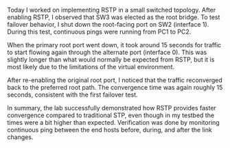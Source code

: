 Today I worked on implementing RSTP in a small switched topology. After enabling RSTP, I observed that SW3 was elected as the root bridge. To test failover behavior, I shut down the root-facing port on SW2 (interface 1). During this test, continuous pings were running from PC1 to PC2.

When the primary root port went down, it took around 15 seconds for traffic to start flowing again through the alternate port (interface 0). This was slightly longer than what would normally be expected from RSTP, but it is most likely due to the limitations of the virtual environment.

After re-enabling the original root port, I noticed that the traffic reconverged back to the preferred root path. The convergence time was again roughly 15 seconds, consistent with the first failover test.

In summary, the lab successfully demonstrated how RSTP provides faster convergence compared to traditional STP, even though in my testbed the times were a bit higher than expected. Verification was done by monitoring continuous ping between the end hosts before, during, and after the link changes.